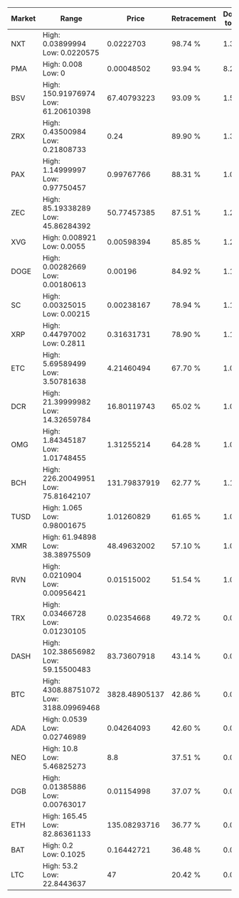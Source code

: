 | Market | Range | Price| Retracement | Doubles to 50% |
| --- | --- | --- | --- | --- |
| NXT | High: 0.03899994<br />Low: 0.0220575 | 0.0222703 | 98.74 % | 1.37 |
| PMA | High: 0.008<br />Low: 0 | 0.00048502 | 93.94 % | 8.25 |
| BSV | High: 150.91976974<br />Low: 61.20610398 | 67.40793223 | 93.09 % | 1.57 |
| ZRX | High: 0.43500984<br />Low: 0.21808733 | 0.24 | 89.90 % | 1.36 |
| PAX | High: 1.14999997<br />Low: 0.97750457 | 0.99767766 | 88.31 % | 1.07 |
| ZEC | High: 85.19338289<br />Low: 45.86284392 | 50.77457385 | 87.51 % | 1.29 |
| XVG | High: 0.008921<br />Low: 0.0055 | 0.00598394 | 85.85 % | 1.20 |
| DOGE | High: 0.00282669<br />Low: 0.00180613 | 0.00196 | 84.92 % | 1.18 |
| SC | High: 0.00325015<br />Low: 0.00215 | 0.00238167 | 78.94 % | 1.13 |
| XRP | High: 0.44797002<br />Low: 0.2811 | 0.31631731 | 78.90 % | 1.15 |
| ETC | High: 5.69589499<br />Low: 3.50781638 | 4.21460494 | 67.70 % | 1.09 |
| DCR | High: 21.39999982<br />Low: 14.32659784 | 16.80119743 | 65.02 % | 1.06 |
| OMG | High: 1.84345187<br />Low: 1.01748455 | 1.31255214 | 64.28 % | 1.09 |
| BCH | High: 226.20049951<br />Low: 75.81642107 | 131.79837919 | 62.77 % | 1.15 |
| TUSD | High: 1.065<br />Low: 0.98001675 | 1.01260829 | 61.65 % | 1.01 |
| XMR | High: 61.94898<br />Low: 38.38975509 | 48.49632002 | 57.10 % | 1.03 |
| RVN | High: 0.0210904<br />Low: 0.00956421 | 0.01515002 | 51.54 % | 1.01 |
| TRX | High: 0.03466728<br />Low: 0.01230105 | 0.02354668 | 49.72 % | 0.00 |
| DASH | High: 102.38656982<br />Low: 59.15500483 | 83.73607918 | 43.14 % | 0.00 |
| BTC | High: 4308.88751072<br />Low: 3188.09969468 | 3828.48905137 | 42.86 % | 0.00 |
| ADA | High: 0.0539<br />Low: 0.02746989 | 0.04264093 | 42.60 % | 0.00 |
| NEO | High: 10.8<br />Low: 5.46825273 | 8.8 | 37.51 % | 0.00 |
| DGB | High: 0.01385886<br />Low: 0.00763017 | 0.01154998 | 37.07 % | 0.00 |
| ETH | High: 165.45<br />Low: 82.86361133 | 135.08293716 | 36.77 % | 0.00 |
| BAT | High: 0.2<br />Low: 0.1025 | 0.16442721 | 36.48 % | 0.00 |
| LTC | High: 53.2<br />Low: 22.8443637 | 47 | 20.42 % | 0.00 |
